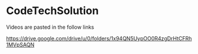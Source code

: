 # CodeTechSolution

Videos are pasted in the follow links

https://drive.google.com/drive/u/0/folders/1x94QN5UypOO0R4zgDrHtCFRh1MVpSAQN
